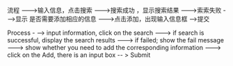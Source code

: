 流程
    --->输入信息，点击搜索
        --->搜索成功 ，显示搜索结果
        --->索索失败
            --->显示 是否需要添加相应的信息
                --->点击添加，出现输入信息框
                    -->提交
                
Process -
    --> input information, click on the search 
        ---> if search is successful, display the search results 
            ---> if failed; show the fail message 
                ---> show whether you need to add the corresponding information 
                    ---> click on the Add, there is an input box 
                        -- > Submit
